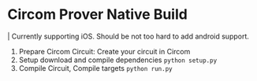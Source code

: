 # Circom Prover Native Build

| Currently supporting iOS. Should be not too hard to add android support.

1. Prepare Circom Circuit: Create your circuit in Circom 
2. Setup download and compile dependencies `python setup.py`
3. Compile Circuit, Compile targets `python run.py`

